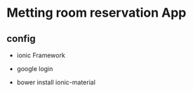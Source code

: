 # Metting room reservation App

## config
- ionic Framework
- google login 

- bower install ionic-material
